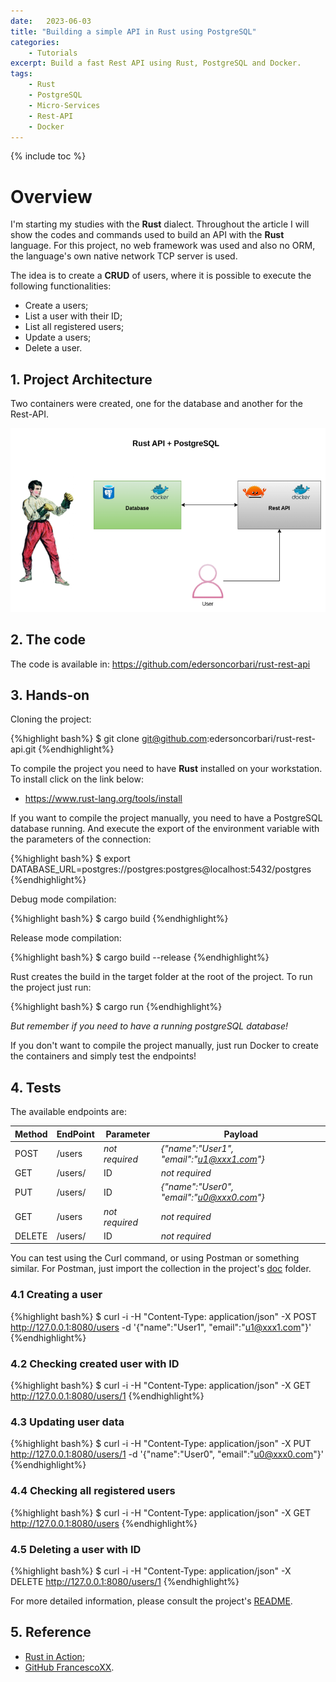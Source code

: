 ```yaml
---
date:   2023-06-03
title: "Building a simple API in Rust using PostgreSQL"
categories: 
    - Tutorials
excerpt: Build a fast Rest API using Rust, PostgreSQL and Docker.
tags: 
    - Rust
    - PostgreSQL
    - Micro-Services
    - Rest-API
    - Docker
---
```


{% include toc %}

# Overview 

I'm starting my studies with the **Rust** dialect. Throughout the article I will show the codes and commands used to build an 
API with the **Rust** language. For this project, no web framework was used and also no ORM, the language's own native network 
TCP server is used. 

The idea is to create a **CRUD** of users, where it is possible to execute the following functionalities:

  * Create a users;
  * List a user with their ID;
  * List all registered users;
  * Update a users;
  * Delete a user.

## 1. Project Architecture

Two containers were created, one for the database and another for the Rest-API.

![](https://raw.githubusercontent.com/edersoncorbari/rust-rest-api/main/doc/Rust-Rest-Api.png)

## 2. The code

The code is available in: <a href="https://github.com/edersoncorbari/rust-rest-api" target="_blank">https://github.com/edersoncorbari/rust-rest-api</a>

## 3. Hands-on

Cloning the project:

{%highlight bash%}
$ git clone git@github.com:edersoncorbari/rust-rest-api.git
{%endhighlight%}

To compile the project you need to have **Rust** installed on your workstation. To install click on the link below:

  * <a href="https://www.rust-lang.org/tools/install" target="_blank">https://www.rust-lang.org/tools/install</a>

If you want to compile the project manually, you need to have a PostgreSQL database running. And execute the export of 
the environment variable with the parameters of the connection:

{%highlight bash%}
$ export DATABASE_URL=postgres://postgres:postgres@localhost:5432/postgres
{%endhighlight%}

Debug mode compilation:

{%highlight bash%}
$ cargo build
{%endhighlight%}

Release mode compilation:

{%highlight bash%}
$ cargo build --release
{%endhighlight%}

Rust creates the build in the target folder at the root of the project. To run the project just run:

{%highlight bash%}
$ cargo run
{%endhighlight%}

*But remember if you need to have a running postgreSQL database!*

If you don't want to compile the project manually, just run Docker to create the containers and simply 
test the endpoints!

## 4. Tests

The available endpoints are:

| Method | EndPoint | Parameter      | Payload   |
| ------ | -------- | -------------- | ----------|
| POST   | /users   | *not required* | *{"name":"User1", "email":"u1@xxx1.com"}* |
| GET    | /users/  | ID             | *not required* |
| PUT    | /users/  | ID             | *{"name":"User0", "email":"u0@xxx0.com"}* |
| GET    | /users   | *not required* | *not required* |
| DELETE | /users/  | ID             | *not required* |

You can test using the Curl command, or using Postman or something similar. For Postman, just import the collection in 
the project's <a href="https://github.com/edersoncorbari/rust-rest-api/blob/main/doc/Rust-Rest-Api.postman_collection.json" target="_blank">doc</a> 
folder.

### 4.1 Creating a user

{%highlight bash%}
$ curl -i -H "Content-Type: application/json" -X POST http://127.0.0.1:8080/users -d '{"name":"User1", "email":"u1@xxx1.com"}'
{%endhighlight%}

### 4.2 Checking created user with ID 

{%highlight bash%}
$ curl -i -H "Content-Type: application/json" -X GET http://127.0.0.1:8080/users/1
{%endhighlight%}

### 4.3 Updating user data 

{%highlight bash%}
$ curl -i -H "Content-Type: application/json" -X PUT http://127.0.0.1:8080/users/1 -d '{"name":"User0", "email":"u0@xxx0.com"}' 
{%endhighlight%}

### 4.4 Checking all registered users 

{%highlight bash%}
$ curl -i -H "Content-Type: application/json" -X GET http://127.0.0.1:8080/users
{%endhighlight%}

### 4.5 Deleting a user with ID

{%highlight bash%}
$ curl -i -H "Content-Type: application/json" -X DELETE http://127.0.0.1:8080/users/1
{%endhighlight%}

For more detailed information, please consult the project's <a href="https://github.com/edersoncorbari/rust-rest-api/" target="_blank">README</a>.

## 5. Reference

  *  <a href="https://www.manning.com/books/rust-in-action" target="_blank">Rust in Action</a>;
  *  <a href="https://github.com/FrancescoXX" target="_blank">GitHub FrancescoXX</a>.
